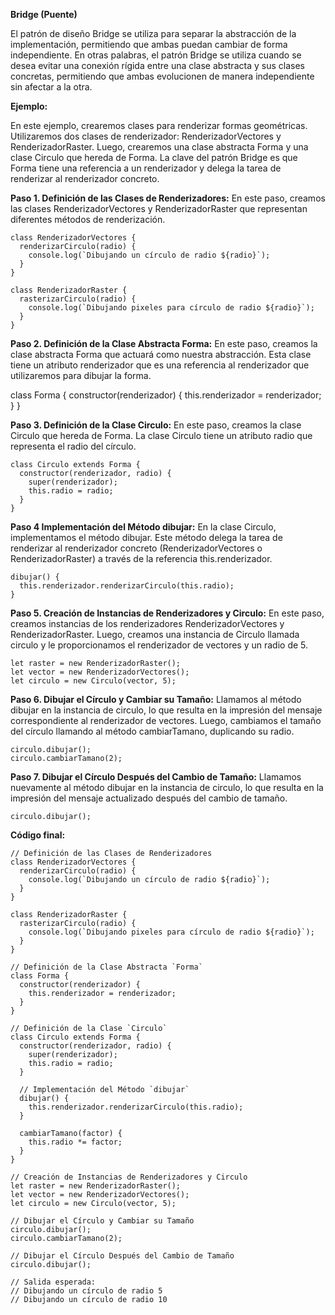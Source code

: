 

**Bridge (Puente)**

El patrón de diseño Bridge se utiliza para separar la abstracción de la implementación, permitiendo que ambas puedan cambiar de forma independiente. En otras palabras, el patrón Bridge se utiliza cuando se desea evitar una conexión rígida entre una clase abstracta y sus clases concretas, permitiendo que ambas evolucionen de manera independiente sin afectar a la otra.

**Ejemplo:**

En este ejemplo, crearemos clases para renderizar formas geométricas. Utilizaremos dos clases de renderizador: RenderizadorVectores y RenderizadorRaster. Luego, crearemos una clase abstracta Forma y una clase Circulo que hereda de Forma. La clave del patrón Bridge es que Forma tiene una referencia a un renderizador y delega la tarea de renderizar al renderizador concreto.

**Paso 1. Definición de las Clases de Renderizadores:** En este paso, creamos las clases RenderizadorVectores y RenderizadorRaster que representan diferentes métodos de renderización.

```
class RenderizadorVectores {
  renderizarCirculo(radio) {
    console.log(`Dibujando un círculo de radio ${radio}`);
  }
}

class RenderizadorRaster {
  rasterizarCirculo(radio) {
    console.log(`Dibujando pixeles para círculo de radio ${radio}`);
  }
}
```

**Paso 2. Definición de la Clase Abstracta Forma:** En este paso, creamos la clase abstracta Forma que actuará como nuestra abstracción. Esta clase tiene un atributo renderizador que es una referencia al renderizador que utilizaremos para dibujar la forma.

class Forma {
  constructor(renderizador) {
    this.renderizador = renderizador;
  }
}

**Paso 3. Definición de la Clase Circulo:** En este paso, creamos la clase Circulo que hereda de Forma. La clase Circulo tiene un atributo radio que representa el radio del círculo.

```
class Circulo extends Forma {
  constructor(renderizador, radio) {
    super(renderizador);
    this.radio = radio;
  }
}
```

**Paso 4 Implementación del Método dibujar:** En la clase Circulo, implementamos el método dibujar. Este método delega la tarea de renderizar al renderizador concreto (RenderizadorVectores o RenderizadorRaster) a través de la referencia this.renderizador.

```
dibujar() {
  this.renderizador.renderizarCirculo(this.radio);
}
```

**Paso 5. Creación de Instancias de Renderizadores y Circulo:** En este paso, creamos instancias de los renderizadores RenderizadorVectores y RenderizadorRaster. Luego, creamos una instancia de Circulo llamada circulo y le proporcionamos el renderizador de vectores y un radio de 5.

```
let raster = new RenderizadorRaster();
let vector = new RenderizadorVectores();
let circulo = new Circulo(vector, 5);
```

**Paso 6. Dibujar el Círculo y Cambiar su Tamaño:** Llamamos al método dibujar en la instancia de circulo, lo que resulta en la impresión del mensaje correspondiente al renderizador de vectores. Luego, cambiamos el tamaño del círculo llamando al método cambiarTamano, duplicando su radio.

```
circulo.dibujar();
circulo.cambiarTamano(2);
```

**Paso 7. Dibujar el Círculo Después del Cambio de Tamaño:** Llamamos nuevamente al método dibujar en la instancia de circulo, lo que resulta en la impresión del mensaje actualizado después del cambio de tamaño.

```
circulo.dibujar();
```

**Código final:**

```
// Definición de las Clases de Renderizadores
class RenderizadorVectores {
  renderizarCirculo(radio) {
    console.log(`Dibujando un círculo de radio ${radio}`);
  }
}

class RenderizadorRaster {
  rasterizarCirculo(radio) {
    console.log(`Dibujando pixeles para círculo de radio ${radio}`);
  }
}

// Definición de la Clase Abstracta `Forma`
class Forma {
  constructor(renderizador) {
    this.renderizador = renderizador;
  }
}

// Definición de la Clase `Circulo`
class Circulo extends Forma {
  constructor(renderizador, radio) {
    super(renderizador);
    this.radio = radio;
  }

  // Implementación del Método `dibujar`
  dibujar() {
    this.renderizador.renderizarCirculo(this.radio);
  }

  cambiarTamano(factor) {
    this.radio *= factor;
  }
}

// Creación de Instancias de Renderizadores y Circulo
let raster = new RenderizadorRaster();
let vector = new RenderizadorVectores();
let circulo = new Circulo(vector, 5);

// Dibujar el Círculo y Cambiar su Tamaño
circulo.dibujar();
circulo.cambiarTamano(2);

// Dibujar el Círculo Después del Cambio de Tamaño
circulo.dibujar();

// Salida esperada:
// Dibujando un círculo de radio 5
// Dibujando un círculo de radio 10
```